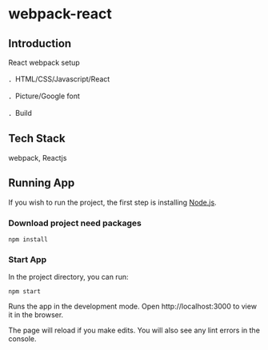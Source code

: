 # webpack-react

## Introduction

React webpack setup

．HTML/CSS/Javascript/React

．Picture/Google font

．Build

## Tech Stack

webpack, Reactjs

## Running App
If you wish to run the project, the first step is installing [Node.js](https://https//nodejs.org/en/).

### Download project need packages

```
npm install
```

### Start App

In the project directory, you can run:

```
npm start
```

Runs the app in the development mode. Open http://localhost:3000 to view it in the browser.

The page will reload if you make edits. You will also see any lint errors in the console.
